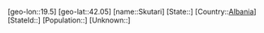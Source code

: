 ﻿---
location: [42.05,19.5]
type: City
tags:
- geo/City


SpocWebEntityId: 34314
isDeleted: false
confidential: public

---
[geo-lon::19.5]
[geo-lat::42.05]
[name::Skutari]
[State::]
[Country::[Albania](geo/Continent/Europe/Albania.md)]
[StateId::]
[Population::]
[Unknown::]

